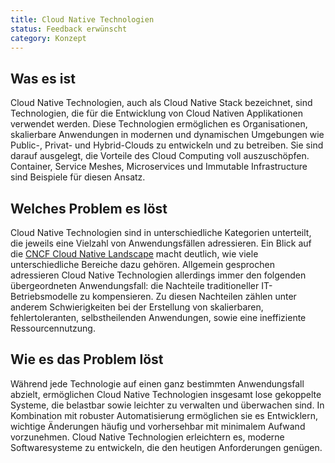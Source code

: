 ```yaml
---
title: Cloud Native Technologien
status: Feedback erwünscht
category: Konzept
---
```


## Was es ist

Cloud Native Technologien, auch als Cloud Native Stack bezeichnet, sind Technologien, 
die für die Entwicklung von Cloud Nativen Applikationen verwendet werden. 
Diese Technologien ermöglichen es Organisationen, skalierbare Anwendungen in modernen und dynamischen Umgebungen wie Public-, Privat- und Hybrid-Clouds zu entwickeln und zu betreiben. 
Sie sind darauf ausgelegt, die Vorteile des Cloud Computing voll auszuschöpfen. 
Container, Service Meshes, Microservices und Immutable Infrastructure sind Beispiele für diesen Ansatz.

## Welches Problem es löst

Cloud Native Technologien sind in unterschiedliche Kategorien unterteilt, 
die jeweils eine Vielzahl von Anwendungsfällen adressieren. 
Ein Blick auf die [CNCF Cloud Native Landscape](https://landscape.cncf.io/) macht deutlich, wie viele unterschiedliche Bereiche dazu gehören. 
Allgemein gesprochen adressieren Cloud Native Technologien allerdings immer den folgenden übergeordneten Anwendungsfall: 
die Nachteile traditioneller IT-Betriebsmodelle zu kompensieren. 
Zu diesen Nachteilen zählen unter anderem Schwierigkeiten bei der Erstellung von skalierbaren, fehlertoleranten, selbstheilenden Anwendungen, 
sowie eine ineffiziente Ressourcennutzung.

## Wie es das Problem löst

Während jede Technologie auf einen ganz bestimmten Anwendungsfall abzielt, 
ermöglichen Cloud Native Technologien insgesamt lose gekoppelte Systeme, 
die belastbar sowie leichter zu verwalten und überwachen sind. 
In Kombination mit robuster Automatisierung ermöglichen sie es Entwicklern, wichtige Änderungen häufig und vorhersehbar mit minimalem Aufwand vorzunehmen. 
Cloud Native Technologien erleichtern es, moderne Softwaresysteme zu entwickeln, die den heutigen Anforderungen genügen.
